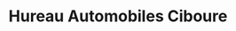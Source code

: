 ---
title: "Hureau Automobiles Ciboure"
url: /ciboure/hureau-automobiles-ciboure/
shop: réparation de voitures
---